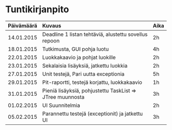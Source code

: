 # Tuntikirjanpito

| Päivämäärä    | Kuvaus        | Aika  |
|:--------------|:--------------|:----- |
| 14.01.2015    | Deadline 1 listan tehtäviä, alustettu sovellus repoon | 2h |
| 18.01.2015    | Tutkimusta, GUI pohja luotu | 4h |
| 22.01.2015    | Luokkakaavio ja pohjat luokille | 2h |
| 23.01.2015    | Sekalaisia lisäyksiä, jatkettu luokkia | 2h |
| 27.01.2015    | Unit testejä, Pari uutta exceptionia | 5h |
| 29.01.2015    | Pit-raportti, testejä korjattu, luokkakaavio | 1h |
| 31.01.2015    | Pieniä lisäyksiä, pohjustettu TaskList => JTree muunnosta | 3h |
| 01.02.2015    | UI Suunnitelmia | 2h |
| 05.02.2015    | Parannettu testejä (exceptionit) ja jatkettu UI | 3h |
